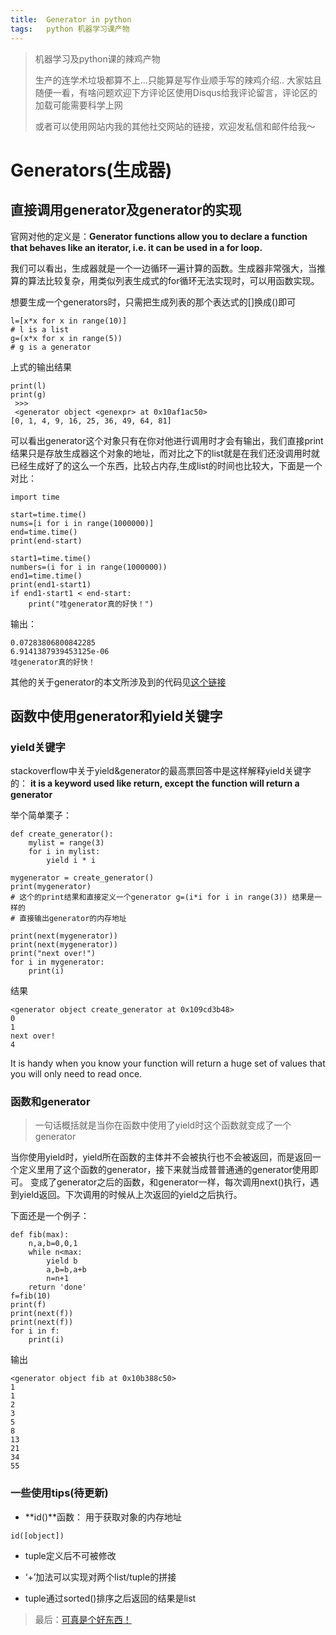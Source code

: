 ```yaml
---
title:	Generator in python
tags:	python 机器学习课产物 
---
```


> 机器学习及python课的辣鸡产物
> 
> 生产的连学术垃圾都算不上...只能算是写作业顺手写的辣鸡介绍..
> 大家姑且随便一看，有啥问题欢迎下方评论区使用Disqus给我评论留言，评论区的加载可能需要科学上网
>
> 或者可以使用网站内我的其他社交网站的链接，欢迎发私信和邮件给我～

# Generators(生成器)

## 直接调用generator及generator的实现

官网对他的定义是：**Generator functions allow you to declare a function that behaves like an iterator, i.e. it can be used in a for loop.**

我们可以看出，生成器就是一个一边循环一遍计算的函数。生成器非常强大，当推算的算法比较复杂，用类似列表生成式的for循环无法实现时，可以用函数实现。

想要生成一个generators时，只需把生成列表的那个表达式的[]换成()即可
```
l=[x*x for x in range(10)]
# l is a list
g=(x*x for x in range(5))
# g is a generator
```
上式的输出结果
```
print(l)
print(g)
 >>> 
 <generator object <genexpr> at 0x10af1ac50>
[0, 1, 4, 9, 16, 25, 36, 49, 64, 81]
```
可以看出generator这个对象只有在你对他进行调用时才会有输出，我们直接print结果只是存放生成器这个对象的地址，而对比之下的list就是在我们还没调用时就已经生成好了的这么一个东西，比较占内存,生成list的时间也比较大，下面是一个对比：
```
import time

start=time.time()
nums=[i for i in range(1000000)]
end=time.time()
print(end-start)

start1=time.time()
numbers=(i for i in range(1000000))
end1=time.time()
print(end1-start1)
if end1-start1 < end-start:
    print("哇generator真的好快！")
```
输出：
```
0.07283806800842285
6.9141387939453125e-06
哇generator真的好快！
```
其他的关于generator的本文所涉及到的代码见[这个链接](https://github.com/41xu/41xu.github.io/blob/master/code_in_posts/generator-iterator.py)

## 函数中使用generator和yield关键字

### yield关键字

stackoverflow中关于yield&generator的最高票回答中是这样解释yield关键字的： **it is a keyword used like return, except the function will return a generator**

举个简单栗子：
```
def create_generator():
    mylist = range(3)
    for i in mylist:
        yield i * i

mygenerator = create_generator()
print(mygenerator)
# 这个的print结果和直接定义一个generator g=(i*i for i in range(3)) 结果是一样的
# 直接输出generator的内存地址

print(next(mygenerator))
print(next(mygenerator))
print("next over!")
for i in mygenerator:
    print(i)
```
结果
```
<generator object create_generator at 0x109cd3b48>
0
1
next over!
4
```
It is handy when you know your function will return a huge set of values that you will only need to read once.

### 函数和generator
> 一句话概括就是当你在函数中使用了yield时这个函数就变成了一个generator

当你使用yield时，yield所在函数的主体并不会被执行也不会被返回，而是返回一个定义里用了这个函数的generator，接下来就当成普普通通的generator使用即可。
变成了generator之后的函数，和generator一样，每次调用next()执行，遇到yield返回。下次调用的时候从上次返回的yield之后执行。

下面还是一个例子：
```
def fib(max):
    n,a,b=0,0,1
    while n<max:
        yield b
        a,b=b,a+b
        n=n+1
    return 'done'
f=fib(10)
print(f)
print(next(f))
print(next(f))
for i in f:
    print(i)
```
输出
```
<generator object fib at 0x10b388c50>
1
1
2
3
5
8
13
21
34
55
```
### 一些使用tips(待更新)


- **id()**函数： 用于获取对象的内存地址
```
id([object])
```

- tuple定义后不可被修改

- ‘+’加法可以实现对两个list/tuple的拼接

- tuple通过sorted()排序之后返回的结果是list


> 最后：[可真是个好东西！](https://wiki.python.org/moin)